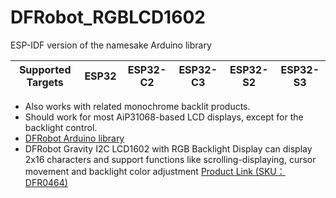 # DFRobot_RGBLCD1602
ESP-IDF version of the namesake Arduino library

| Supported Targets | ESP32 | ESP32-C2 | ESP32-C3 | ESP32-S2 | ESP32-S3 |
| ----------------- | ----- | -------- | -------- | -------- | -------- |

- Also works with related monochrome backlit products.
- Should work for most AiP31068-based LCD displays, except for the backlight control.
- [DFRobot Arduino library](https://github.com/DFRobot/DFRobot_RGBLCD1602)
- DFRobot Gravity I2C LCD1602 with RGB Backlight Display can display 2x16 characters and support functions like scrolling-displaying, cursor movement and backlight color adjustment [Product Link (SKU：DFR0464)](https://www.dfrobot.com/product-1609.html)
